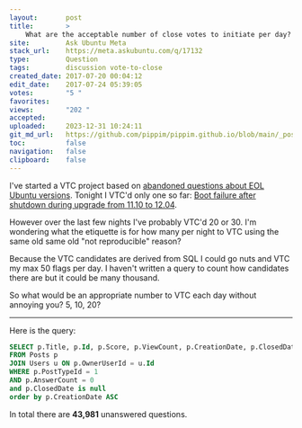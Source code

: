 ```yaml
---
layout:       post
title:        >
    What are the acceptable number of close votes to initiate per day?
site:         Ask Ubuntu Meta
stack_url:    https://meta.askubuntu.com/q/17132
type:         Question
tags:         discussion vote-to-close
created_date: 2017-07-20 00:04:12
edit_date:    2017-07-24 05:39:05
votes:        "5 "
favorites:    
views:        "202 "
accepted:     
uploaded:     2023-12-31 10:24:11
git_md_url:   https://github.com/pippim/pippim.github.io/blob/main/_posts/2017/2017-07-20-What-are-the-acceptable-number-of-close-votes-to-initiate-per-day_.md
toc:          false
navigation:   false
clipboard:    false
---
```


I've started a VTC project based on [abandoned questions about EOL Ubuntu versions][1]. Tonight I VTC'd only one so far: [Boot failure after shutdown during upgrade from 11.10 to 12.04][2].

However over the last few nights I've probably VTC'd 20 or 30. I'm wondering what the etiquette is for how many per night to VTC using the same old same old "not reproducible" reason?

Because the VTC candidates are derived from SQL I could go nuts and VTC my max 50 flags per day. I haven't written a query to count how candidates there are but it could be many thousand.

So what would be an appropriate number to VTC each day without annoying you? 5, 10, 20?


----------

Here is the query:



``` sql
SELECT p.Title, p.Id, p.Score, p.ViewCount, p.CreationDate, p.ClosedDate, p.AnswerCount, u.DisplayName
FROM Posts p
JOIN Users u ON p.OwnerUserId = u.Id
WHERE p.PostTypeId = 1
AND p.AnswerCount = 0
and p.ClosedDate is null
order by p.CreationDate ASC
```

In total there are **43,981** unanswered questions.

  [1]: https://meta.askubuntu.com/questions/17094/can-we-merge-these-three-qas-about-abandoned-questions-on-main
  [2]: https://askubuntu.com/questions/127013/boot-failure-after-shutdown-during-upgrade-from-11-10-to-12-04
